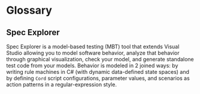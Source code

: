 # Glossary



## Spec Explorer
Spec Explorer is a model-based testing (MBT) tool that extends Visual Studio allowing you to model software behavior, analyze that behavior through graphical visualization, check your model, and generate standalone test code from your models. Behavior is modeled in 2 joined ways: by writing rule machines in C# (with dynamic data-defined state spaces) and by defining `Cord` script configurations, parameter values, and scenarios as action patterns in a regular-expression style.


